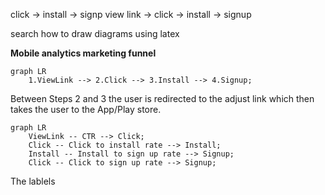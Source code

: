 click -> install -> signp
view link -> click -> install -> signup

search how to draw diagrams using latex

**Mobile analytics marketing funnel**



```mermaid
graph LR
	1.ViewLink --> 2.Click --> 3.Install --> 4.Signup;
```

Between Steps 2 and 3 the user is redirected to the adjust link which then takes the user to the App/Play store.

```mermaid
graph LR
	ViewLink -- CTR --> Click;
	Click -- Click to install rate --> Install;
	Install -- Install to sign up rate --> Signup;
	Click -- Click to sign up rate --> Signup;
```

The lablels 

